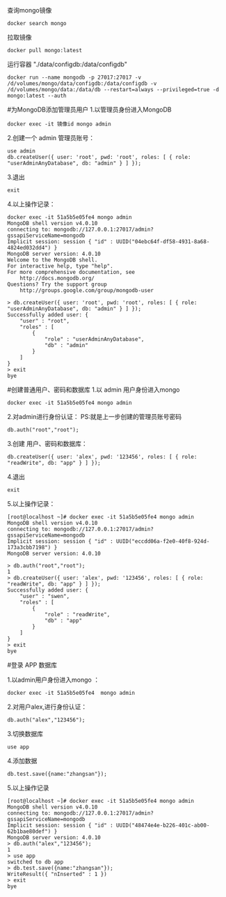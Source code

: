 查询mongo镜像
```shell
docker search mongo
```

拉取镜像
```shell
docker pull mongo:latest
```

运行容器
"./data/configdb:/data/configdb"
```shell
docker run --name mongodb -p 27017:27017 -v /d/volumes/mongo/data/configdb:/data/configdb -v /d/volumes/mongo/data:/data/db --restart=always --privileged=true -d mongo:latest --auth 
```



#为MongoDB添加管理员用户
1.以管理员身份进入MongoDB
```shell
docker exec -it 镜像id mongo admin
```
2.创建一个 admin 管理员账号：
```shell
use admin
db.createUser({ user: 'root', pwd: 'root', roles: [ { role: "userAdminAnyDatabase", db: "admin" } ] });
```
3.退出
```shell
exit
```

4.以上操作记录：
```text
docker exec -it 51a5b5e05fe4 mongo admin
MongoDB shell version v4.0.10
connecting to: mongodb://127.0.0.1:27017/admin?gssapiServiceName=mongodb
Implicit session: session { "id" : UUID("04ebc64f-df58-4931-8a68-4824ed032dd4") }
MongoDB server version: 4.0.10
Welcome to the MongoDB shell.
For interactive help, type "help".
For more comprehensive documentation, see
	http://docs.mongodb.org/
Questions? Try the support group
	http://groups.google.com/group/mongodb-user

> db.createUser({ user: 'root', pwd: 'root', roles: [ { role: "userAdminAnyDatabase", db: "admin" } ] });
Successfully added user: {
	"user" : "root",
	"roles" : [
		{
			"role" : "userAdminAnyDatabase",
			"db" : "admin"
		}
	]
}
> exit
bye
```


#创建普通用户、密码和数据库
1.以 admin 用户身份进入mongo
```shell
docker exec -it 51a5b5e05fe4 mongo admin
```

2.对admin进行身份认证： PS:就是上一步创建的管理员账号密码
```shell
db.auth("root","root");
```

3.创建 用户、密码和数据库：
```shell
db.createUser({ user: 'alex', pwd: '123456', roles: [ { role: "readWrite", db: "app" } ] });
```

4.退出
```shell
exit
```

5.以上操作记录：
```text
[root@localhost ~]# docker exec -it 51a5b5e05fe4 mongo admin
MongoDB shell version v4.0.10
connecting to: mongodb://127.0.0.1:27017/admin?gssapiServiceName=mongodb
Implicit session: session { "id" : UUID("eccdd06a-f2e0-40f8-924d-173a3cbb7198") }
MongoDB server version: 4.0.10

> db.auth("root","root");
1
> db.createUser({ user: 'alex', pwd: '123456', roles: [ { role: "readWrite", db: "app" } ] });
Successfully added user: {
	"user" : "swen",
	"roles" : [
		{
			"role" : "readWrite",
			"db" : "app"
		}
	]
}
> exit
bye
```

#登录 APP 数据库

1.以admin用户身份进入mongo ：
```shell
docker exec -it 51a5b5e05fe4  mongo admin
```

2.对用户alex,进行身份认证：
```shell
db.auth("alex","123456");
```

3.切换数据库
```shell
use app
```

4.添加数据
```shell
db.test.save({name:"zhangsan"});
```

5.以上操作记录
```text
[root@localhost ~]# docker exec -it 51a5b5e05fe4 mongo admin
MongoDB shell version v4.0.10
connecting to: mongodb://127.0.0.1:27017/admin?gssapiServiceName=mongodb
Implicit session: session { "id" : UUID("48474e4e-b226-401c-ab00-62b1bae80def") }
MongoDB server version: 4.0.10
> db.auth("alex","123456");
1
> use app
switched to db app
> db.test.save({name:"zhangsan"});
WriteResult({ "nInserted" : 1 })
> exit
bye
```



